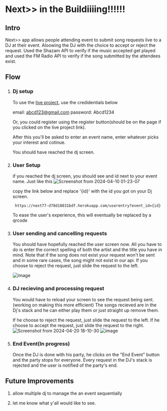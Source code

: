 # Next>> in the Buildiiiing!!!!!!
## Intro

Next>> app allows people attending event to submit song requests live to a DJ at their event. 
Aloowing the DJ with the choice to accept or reject the request. Used the Shazam API to verify 
if the music accepted get played and used the FM Radio API to verify if the song submitted by the attendees exist. 

## Flow

1) ### Dj setup

    To use the [live project](https://next77-d78d18831bdf.herokuapp.com/), use the credidentials below

    email: abcd123@gmail.com
    password: Abcd1234

    Or, you could register using the register button(should be on the page if you clicked on the live project link).

    After this you'll be asked to enter an event name, enter whatever picks your interest and cotinue.

    You should have reached the dj screen.

2) ### User Setup

    if you reached the dj screen, you should see and id next to your event name. Just like this
![Screenshot from 2024-04-10 01-23-07](https://github.com/yvanroan/HeyDJ/assets/42220010/4de33d46-1ca4-4d01-8083-6b2116beb712)

    copy the link below and replace '{id}' with the id you got on your Dj screen.
   
        https://next77-d78d18831bdf.herokuapp.com/userentry?event_id={id}

    To ease the user's experience, this will eventually be replaced by a qrcode

3) ### User sending and cancelling requests

    You should have hopefully reached the user screen now.
    All you have to do is enter the correct spelling of both the artist and the title you have in mind.
    Note that if the song does not exist your request won't be sent and in some rare cases, the song might not exist in our api.
    If you choose to reject the request, just slide the request to the left.

   ![image](https://github.com/yvanroan/HeyDJ/assets/42220010/07a708df-f4dc-4972-9cf3-026e2563c683)


5) ### DJ recieving and processing request

    You would have to reload your screen to see the request being sent. (working on making this more efficient)
    The songs recieved are in the Dj's stack and he can either play them or just straight up remove them.

    If he choose to reject the request, just slide the request to the left.
    If he choose to accept the request, just slide the request to the right.
   ![Screenshot from 2024-04-20 18-10-30](https://github.com/yvanroan/HeyDJ/assets/42220010/2622c78b-79de-4793-a800-07df9898c155)
   ![image](https://github.com/yvanroan/HeyDJ/assets/42220010/3f9bcab9-8d82-442a-a45b-d191d5d3630e)



7) ### End Event(In progress)

    Once the DJ is done with his party, he clicks on the "End Event" button and the party stops for everyone.
    Every request in the DJ's stack is rejected and the user is notified of the party's end.

## Future Improvements

1) allow multiple dj to manage the an event sequentially

2)  let me know what y'all would like to see.


